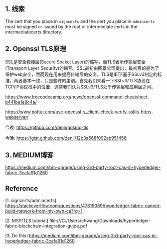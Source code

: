 
## 1. 线索

The cert that you place in `signcerts` and the cert you place in `admincerts` must be signed or issued by the root or intermediate certs in the intermediatecerts directory.


## 2. Openssl TLS原理

SSL是安全套接层(Secure Socket Layer)的缩写，而TLS表示传输层安全(Transport Layer Security)的缩写。SSL最初由网景公司提出，最初目的是为了保护web安全，然而现在用来提高传输层的安全。TLS是IETF基于SSLv3制定的标准，两者基本一致，只是些许的差别。首先我们来看一下SSLv3/TLS协议在TCP/IP协议栈中的位置，通常我们认为SSLv3/TLS处于传输层和应用层之间。

https://www.freecodecamp.org/news/openssl-command-cheatsheet-b441be1e8c4a/

https://www.poftut.com/use-openssl-s_client-check-verify-ssltls-https-webserver/


今晚: https://github.com/denji/golang-tls

今晚: https://gist.github.com/denji/12b3a568f092ab951456




## 3. MEDIUM博客


https://medium.com/ibm-garage/using-3rd-party-root-cas-in-hyperledger-fabric-3cafa91d1260








## Reference
[1. signcerts/admincerts] https://stackoverflow.com/questions/47819069/hyperledger-fabric-cannot-build-network-from-my-own-ca?rq=1

[2. MSP/TLS tutorial] file:///C:/Users/chwang/Downloads/hyperledger-fabric-blockchain-integration-guide.pdf

[3. Do this] https://medium.com/ibm-garage/using-3rd-party-root-cas-in-hyperledger-fabric-3cafa91d1260

